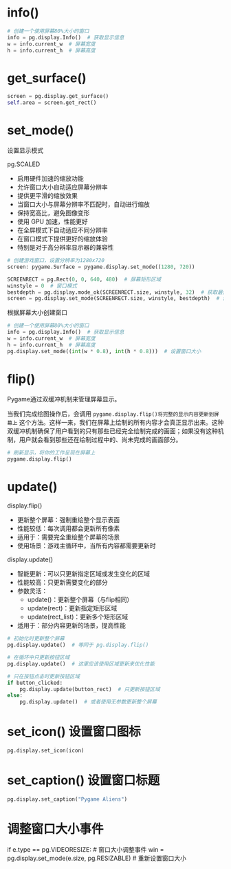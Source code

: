 # info()
```python
# 创建一个使用屏幕80%大小的窗口
info = pg.display.Info()  # 获取显示信息
w = info.current_w  # 屏幕宽度
h = info.current_h  # 屏幕高度
```

# get_surface()
```python
screen = pg.display.get_surface()
self.area = screen.get_rect()
```

# set_mode()
设置显示模式

pg.SCALED

* 启用硬件加速的缩放功能
* 允许窗口大小自动适应屏幕分辨率
* 提供更平滑的缩放效果
* 当窗口大小与屏幕分辨率不匹配时，自动进行缩放
* 保持宽高比，避免图像变形
* 使用 GPU 加速，性能更好
* 在全屏模式下自动适应不同分辨率
* 在窗口模式下提供更好的缩放体验
* 特别是对于高分辨率显示器的兼容性

```python
# 创建游戏窗口，设置分辨率为1280x720
screen: pygame.Surface = pygame.display.set_mode((1280, 720))
```

```python
SCREENRECT = pg.Rect(0, 0, 640, 480)  # 屏幕矩形区域
winstyle = 0  # 窗口模式
bestdepth = pg.display.mode_ok(SCREENRECT.size, winstyle, 32)  # 获取最佳颜色深度
screen = pg.display.set_mode(SCREENRECT.size, winstyle, bestdepth)  # 创建显示窗口
```

根据屏幕大小创建窗口

```python
# 创建一个使用屏幕80%大小的窗口
info = pg.display.Info()  # 获取显示信息
w = info.current_w  # 屏幕宽度
h = info.current_h  # 屏幕高度
pg.display.set_mode((int(w * 0.8), int(h * 0.8)))  # 设置窗口大小
```

# flip()

Pygame通过双缓冲机制来管理屏幕显示。

当我们完成绘图操作后，会调用 `pygame.display.flip()将完整的显示内容更新到屏幕上` 这个方法。这样一来，我们在屏幕上绘制的所有内容才会真正显示出来。这种双缓冲机制确保了用户看到的只有那些已经完全绘制完成的画面；如果没有这种机制，用户就会看到那些还在绘制过程中的、尚未完成的画面部分。

```python
# 刷新显示，将你的工作呈现在屏幕上
pygame.display.flip()
```

# update()
display.flip()
* 更新整个屏幕：强制重绘整个显示表面
* 性能较低：每次调用都会更新所有像素
* 适用于：需要完全重绘整个屏幕的场景
* 使用场景：游戏主循环中，当所有内容都需要更新时

display.update()
* 智能更新：可以只更新指定区域或发生变化的区域
* 性能较高：只更新需要变化的部分
* 参数灵活：
    * update()：更新整个屏幕（与flip相同）
    * update(rect)：更新指定矩形区域
    * update(rect_list)：更新多个矩形区域
* 适用于：部分内容更新的场景，提高性能

```python
# 初始化时更新整个屏幕
pg.display.update()  # 等同于 pg.display.flip()

# 在循环中只更新按钮区域
pg.display.update()  # 这里应该使用区域更新来优化性能

# 只在按钮点击时更新按钮区域
if button_clicked:
    pg.display.update(button_rect)  # 只更新按钮区域
else:
    pg.display.update()  # 或者使用无参数更新整个屏幕
```

# set_icon() 设置窗口图标
```python
pg.display.set_icon(icon)
```

# set_caption() 设置窗口标题
```python
pg.display.set_caption("Pygame Aliens")
```

# 调整窗口大小事件
if e.type == pg.VIDEORESIZE:  # 窗口大小调整事件
    win = pg.display.set_mode(e.size, pg.RESIZABLE)  # 重新设置窗口大小

